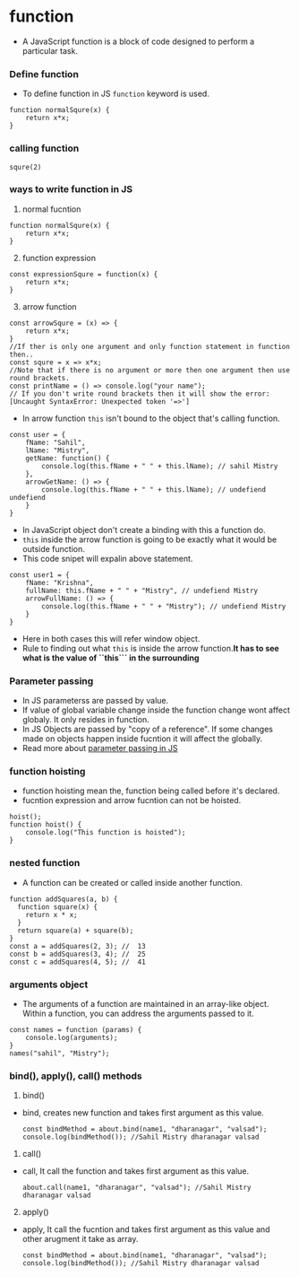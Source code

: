 # function
* A JavaScript function is a block of code designed to perform a particular task.

### Define function
* To define function in JS ```function``` keyword is used.
```
function normalSqure(x) {
    return x*x;
}
```
### calling function
```
squre(2)
```

### ways to write function in JS
1) normal fucntion
```
function normalSqure(x) {
    return x*x;
}
```
2) function expression
```
const expressionSqure = function(x) {
    return x*x;
}
```
3) arrow function
```
const arrowSqure = (x) => {
    return x*x;
}
//If ther is only one argument and only function statement in function then..
const squre = x => x*x;
//Note that if there is no argument or more then one argument then use round brackets.
const printName = () => console.log("your name");
// If you don't write round brackets then it will show the error: [Uncaught SyntaxError: Unexpected token '=>']
```
* In arrow function ```this``` isn't bound to the object that's calling function. 
```
const user = {
    fName: "Sahil",
    lName: "Mistry",
    getName: function() {
        console.log(this.fName + " " + this.lName); // sahil Mistry
    },
    arrowGetName: () => {
        console.log(this.fName + " " + this.lName); // undefiend undefiend
    }
}
```
* In JavaScript object don't create a binding with this a function do.
* ```this``` inside the arrow function is going to be exactly what it would be outside function.
* This code snipet will expalin above statement.
```
const user1 = {
    fName: "Krishna",
    fullName: this.fName + " " + "Mistry", // undefiend Mistry
    arrowFullName: () => {
        console.log(this.fName + " " + "Mistry"); // undefiend Mistry
    }
}
```
* Here in both cases this will refer window object.
* Rule to finding out what ```this``` is inside the arrow function.**It has to see what is the value of ``this``` in the surrounding**
### Parameter passing
* In JS parameterss are passed by value.
* If value of global variable change inside the function change wont affect globaly. It only resides in function.
* In JS Objects are passed by "copy of a reference". If some changes made on objects happen inside fucntion it will affect the globally.
* Read more about [parameter passing in JS](https://www.30secondsofcode.org/articles/s/javascript-pass-by-reference-or-pass-by-value)

### function hoisting
* function hoisting mean the, function being called before it's declared.
* fucntion expression and arrow fucntion can not be hoisted.

```
hoist();
function hoist() {
    console.log("This function is hoisted");
}
```

### nested function
* A function can be created or called inside another function.
```
function addSquares(a, b) {
  function square(x) {
    return x * x;
  }
  return square(a) + square(b);
}
const a = addSquares(2, 3); //  13
const b = addSquares(3, 4); //  25
const c = addSquares(4, 5); //  41
```

### arguments object
* The arguments of a function are maintained in an array-like object. Within a function, you can address the arguments passed to it.

```
const names = function (params) {
    console.log(arguments); 
}
names("sahil", "Mistry");
```

### bind(), apply(), call() methods
1) bind()
* bind, creates new function and takes first argument as this value.
    ```
    const bindMethod = about.bind(name1, "dharanagar", "valsad");
    console.log(bindMethod()); //Sahil Mistry dharanagar valsad
    ```
1) call()
* call, It call the function and takes first argument as this value.
    ```
    about.call(name1, "dharanagar", "valsad"); //Sahil Mistry dharanagar valsad
    ```
2) apply()
* apply, It call the fucntion and takes first argument as this value and other arugment it take as array.
    ```
    const bindMethod = about.bind(name1, "dharanagar", "valsad");
    console.log(bindMethod()); //Sahil Mistry dharanagar valsad
    ```

